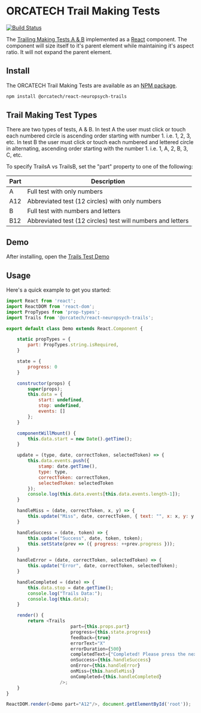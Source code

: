 # ORCATECH Trail Making Tests

[![Build Status](https://travis-ci.org/orcatechteam/react-neuropsych-trails.svg?branch=v0.0.3)](https://travis-ci.org/orcatechteam/react-neuropsych-trails)

The [Trailing Making Tests A & B](https://en.wikipedia.org/wiki/Trail_Making_Test)
implemented as a [React](https://reactjs.org) component. The component will size
itself to it's parent element while maintaining it's aspect ratio. It will not expand
the parent element.

## Install

The ORCATECH Trail Making Tests are available as an [NPM package](https://www.npmjs.com/package/@orcatech/react-neuropsych-trails).

```sh
npm install @orcatech/react-neuropsych-trails
```

## Trail Making Test Types

There are two types of tests, A & B. In test A the user must click or touch each
numbered circle is ascending order starting with number 1. i.e. 1, 2, 3, etc.
In test B the user must click or touch each numbered and lettered circle in alternating,
ascending order starting with the number 1. i.e. 1, A, 2, B, 3, C, etc.

To specify TrailsA vs TrailsB, set the "part" property to one of the following:

| Part  | Description                                                          |
|-------|----------------------------------------------------------------------|
| A     | Full test with only numbers                                          |
| A12   | Abbreviated test (12 circles) with only numbers                      |
| B     | Full test with numbers and letters                                   |
| B12   | Abbreviated test (12 circles) test will numbers and letters          |

## Demo

After installing, open the
[Trails Test Demo](dist/test/index.html)

## Usage

Here's a quick example to get you started:

```javascript
import React from 'react';
import ReactDOM from 'react-dom';
import PropTypes from 'prop-types';
import Trails from '@orcatech/react-neuropsych-trails';

export default class Demo extends React.Component {

	static propTypes = {
		part: PropTypes.string.isRequired,
	}

	state = {
		progress: 0
	}

	constructor(props) {
		super(props);
		this.data = {
			start: undefined,
			stop: undefined,
			events: []
		};
	}

	componentWillMount() {
		this.data.start = new Date().getTime();
	}

	update = (type, date, correctToken, selectedToken) => {
		this.data.events.push({
			stamp: date.getTime(),
			type: type,
			correctToken: correctToken,
			selectedToken: selectedToken
		});
		console.log(this.data.events[this.data.events.length-1]);
	}

	handleMiss = (date, correctToken, x, y) => {
		this.update("Miss", date, correctToken, { text: "", x: x, y: y });
	}

	handleSuccess = (date, token) => {
		this.update("Success", date, token, token);
		this.setState(prev => ({ progress: ++prev.progress }));
	}

	handleError = (date, correctToken, selectedToken) => {
		this.update("Error", date, correctToken, selectedToken);
	}

	handleCompleted = (date) => {
		this.data.stop = date.getTime();
		console.log("Trails Data:");
		console.log(this.data);
	}

	render() {
		return <Trails
						part={this.props.part}
						progress={this.state.progress}
						feedback={true}
						errorText="X"
						errorDuration={500}
						completedText={"Completed! Please press the next button"}
						onSuccess={this.handleSuccess}
						onError={this.handleError}
						onMiss={this.handleMiss}
						onCompleted={this.handleCompleted}
					/>;
	}
}

ReactDOM.render(<Demo part="A12"/>, document.getElementById('root'));
```
